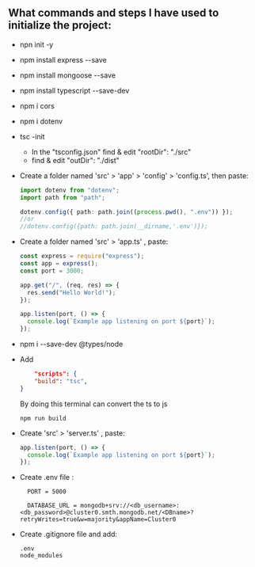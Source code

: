 ## What commands and steps I have used to initialize the project:

- npn init -y
- npm install express --save
- npm install mongoose --save
- npm install typescript --save-dev
- npm i cors
- npm i dotenv
- tsc -init
  - In the "tsconfig.json" find & edit "rootDir": "./src"
  - find & edit "outDir": "./dist"
- Create a folder named 'src' > 'app' > 'config' > 'config.ts', then paste:

  ```ts
  import dotenv from "dotenv";
  import path from "path";

  dotenv.config({ path: path.join((process.pwd(), ".env")) });
  //or
  //dotenv.config({path: path.join(__dirname,'.env')});
  ```

- Create a folder named 'src' > 'app.ts' , paste:

  ```js
  const express = require("express");
  const app = express();
  const port = 3000;

  app.get("/", (req, res) => {
    res.send("Hello World!");
  });

  app.listen(port, () => {
    console.log(`Example app listening on port ${port}`);
  });
  ```

- npm i --save-dev @types/node

- Add

  ```json
      "scripts": {
      "build": "tsc",
  }
  ```

  By doing this terminal can convert the ts to js

  ```terminal
  npm run build
  ```

- Create 'src' > 'server.ts' , paste:

  ```js
  app.listen(port, () => {
    console.log(`Example app listening on port ${port}`);
  });
  ```

- Create .env file :

  ```
    PORT = 5000

    DATABASE_URL = mongodb+srv://<db_username>:<db_password>@cluster0.smth.mongodb.net/<DBname>?retryWrites=true&w=majority&appName=Cluster0
  ```

- Create .gitignore file and add:

  ```
  .env
  node_modules
  ```
